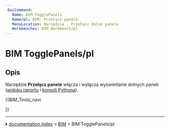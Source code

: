```yaml
---
 GuiCommand:
   Name: BIM TogglePanels
   Name/pl: BIM: Przełącz panele
   MenuLocation: Narzędzia , Przełącz dolne panele
   Workbenches: BIM_Workbench/pl
---
```


# BIM TogglePanels/pl



## Opis

Narzędzie **Przełącz panele** włącza i wyłącza wyświetlanie dolnych paneli ([widoku raportu](Report_view/pl.md) i [konsoli Pythona](Python_console/pl.md)).





{{BIM_Tools_navi

}}



---
⏵ [documentation index](../README.md) > [BIM](BIM_Workbench.md) > BIM TogglePanels/pl
